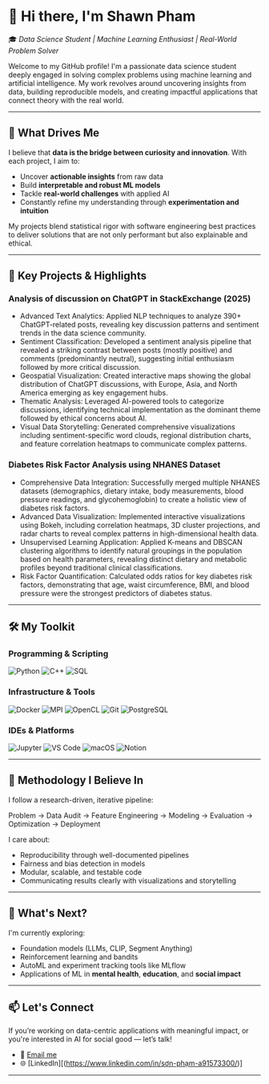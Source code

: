 # 👋 Hi there, I'm Shawn Pham

🎓 *Data Science Student | Machine Learning Enthusiast | Real-World Problem Solver*

Welcome to my GitHub profile! I'm a passionate data science student deeply engaged in solving complex problems using machine learning and artificial intelligence. My work revolves around uncovering insights from data, building reproducible models, and creating impactful applications that connect theory with the real world.

---

## 🧠 What Drives Me

I believe that **data is the bridge between curiosity and innovation**. With each project, I aim to:
- Uncover **actionable insights** from raw data
- Build **interpretable and robust ML models**
- Tackle **real-world challenges** with applied AI
- Constantly refine my understanding through **experimentation and intuition**

My projects blend statistical rigor with software engineering best practices to deliver solutions that are not only performant but also explainable and ethical.

---

## 🚀 Key Projects & Highlights

### Analysis of discussion on ChatGPT in StackExchange (2025)
- Advanced Text Analytics: Applied NLP techniques to analyze 390+ ChatGPT-related posts, revealing key discussion patterns and sentiment trends in the data science community.
- Sentiment Classification: Developed a sentiment analysis pipeline that revealed a striking contrast between posts (mostly positive) and comments (predominantly neutral), suggesting initial enthusiasm followed by more critical discussion.
- Geospatial Visualization: Created interactive maps showing the global distribution of ChatGPT discussions, with Europe, Asia, and North America emerging as key engagement hubs.
- Thematic Analysis: Leveraged AI-powered tools to categorize discussions, identifying technical implementation as the dominant theme followed by ethical concerns about AI.
- Visual Data Storytelling: Generated comprehensive visualizations including sentiment-specific word clouds, regional distribution charts, and feature correlation heatmaps to communicate complex patterns.

###  Diabetes Risk Factor Analysis using NHANES Dataset
- Comprehensive Data Integration: Successfully merged multiple NHANES datasets (demographics, dietary intake, body measurements, blood pressure readings, and glycohemoglobin) to create a holistic view of diabetes risk factors.
- Advanced Data Visualization: Implemented interactive visualizations using Bokeh, including correlation heatmaps, 3D cluster projections, and radar charts to reveal complex patterns in high-dimensional health data.
- Unsupervised Learning Application: Applied K-means and DBSCAN clustering algorithms to identify natural groupings in the population based on health parameters, revealing distinct dietary and metabolic profiles beyond traditional clinical classifications.
- Risk Factor Quantification: Calculated odds ratios for key diabetes risk factors, demonstrating that age, waist circumference, BMI, and blood pressure were the strongest predictors of diabetes status.


---

## 🛠️ My Toolkit

### Programming & Scripting
![Python](https://img.shields.io/badge/-Python-3776AB?style=flat&logo=python&logoColor=white)
![C++](https://img.shields.io/badge/-C++-00599C?style=flat&logo=c%2B%2B&logoColor=white)
![SQL](https://img.shields.io/badge/-SQL-4479A1?style=flat&logo=postgresql&logoColor=white)

### Infrastructure & Tools
![Docker](https://img.shields.io/badge/-Docker-2496ED?style=flat&logo=docker&logoColor=white)
![MPI](https://img.shields.io/badge/-MPI-0095D5?style=flat&logo=github&logoColor=white)
![OpenCL](https://img.shields.io/badge/-OpenCL-1C3D3C?style=flat&logo=opencl&logoColor=white)
![Git](https://img.shields.io/badge/-Git-F05032?style=flat&logo=git&logoColor=white)
![PostgreSQL](https://img.shields.io/badge/-PostgreSQL-336791?style=flat&logo=postgresql&logoColor=white)

### IDEs & Platforms
![Jupyter](https://img.shields.io/badge/-Jupyter-F37626?style=flat&logo=jupyter&logoColor=white)
![VS Code](https://img.shields.io/badge/-VS%20Code-007ACC?style=flat&logo=visual-studio-code&logoColor=white)
![macOS](https://img.shields.io/badge/-macOS-000000?style=flat&logo=apple&logoColor=white)
![Notion](https://img.shields.io/badge/-Notion-000000?style=flat&logo=notion&logoColor=white)


---

## 🧪 Methodology I Believe In

I follow a research-driven, iterative pipeline:

Problem → Data Audit → Feature Engineering → Modeling → Evaluation → Optimization → Deployment


I care about:
- Reproducibility through well-documented pipelines
- Fairness and bias detection in models
- Modular, scalable, and testable code
- Communicating results clearly with visualizations and storytelling

---

## 🧭 What's Next?

I'm currently exploring:
- Foundation models (LLMs, CLIP, Segment Anything)
- Reinforcement learning and bandits
- AutoML and experiment tracking tools like MLflow
- Applications of ML in **mental health**, **education**, and **social impact**

---

## 📫 Let's Connect

If you’re working on data-centric applications with meaningful impact, or you're interested in AI for social good — let’s talk!

- 📧 [Email me](sonphamwork7@gmail.com)
- 🌐 [LinkedIn][(https://www.linkedin.com/in/sơn-phạm-a91573300/)]

---

